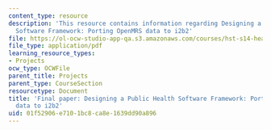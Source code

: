 ```yaml
---
content_type: resource
description: 'This resource contains information regarding Designing a Public Health
  Software Framework: Porting OpenMRS data to i2b2'
file: https://ol-ocw-studio-app-qa.s3.amazonaws.com/courses/hst-s14-health-information-systems-to-improve-quality-of-care-in-resource-poor-settings-spring-2012/01f52906e7101bc8ca8e1639dd90a896_MITHST_S14S12_proj_i2b2.pdf
file_type: application/pdf
learning_resource_types:
- Projects
ocw_type: OCWFile
parent_title: Projects
parent_type: CourseSection
resourcetype: Document
title: 'Final paper: Designing a Public Health Software Framework: Porting OpenMRS
  data to i2b2'
uid: 01f52906-e710-1bc8-ca8e-1639dd90a896
---
```

